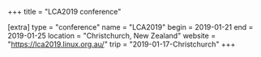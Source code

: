 +++
title = "LCA2019 conference"

[extra]
type = "conference"
name = "LCA2019"
begin = 2019-01-21
end = 2019-01-25
location = "Christchurch, New Zealand"
website = "https://lca2019.linux.org.au/"
trip = "2019-01-17-Christchurch"
+++
